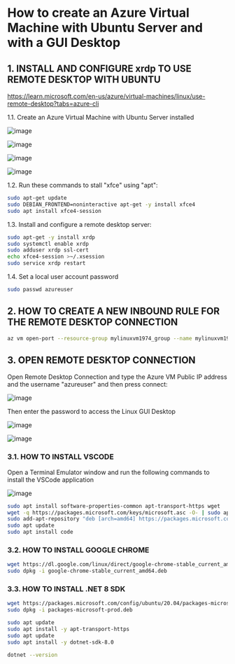 # How to create an Azure Virtual Machine with Ubuntu Server and with a GUI Desktop

## 1. INSTALL AND CONFIGURE xrdp TO USE REMOTE DESKTOP WITH UBUNTU

https://learn.microsoft.com/en-us/azure/virtual-machines/linux/use-remote-desktop?tabs=azure-cli

1.1. Create an Azure Virtual Machine with Ubuntu Server installed

![image](https://github.com/luiscoco/Azure_VM_Ubuntu_with_GUI_Desktop/assets/32194879/be25dbb5-736f-4ad6-a0cd-82693eebdc91)

![image](https://github.com/luiscoco/Azure_VM_Ubuntu_with_GUI_Desktop/assets/32194879/7f92bef9-21f1-4278-ac71-4ff518f1dc75)

![image](https://github.com/luiscoco/Azure_VM_Ubuntu_with_GUI_Desktop/assets/32194879/8352c935-cc17-4a3d-adbf-ff08f2f2da5d)

![image](https://github.com/luiscoco/Azure_VM_Ubuntu_with_GUI_Desktop/assets/32194879/22e6405b-10cc-458d-9a71-f240c61c8047)



1.2. Run these commands to stall "xfce" using "apt":

```bash
sudo apt-get update
sudo DEBIAN_FRONTEND=noninteractive apt-get -y install xfce4
sudo apt install xfce4-session
```

1.3. Install and configure a remote desktop server:

```bash
sudo apt-get -y install xrdp
sudo systemctl enable xrdp
sudo adduser xrdp ssl-cert
echo xfce4-session >~/.xsession
sudo service xrdp restart
```

1.4. Set a local user account password

```bash
sudo passwd azureuser
```

## 2. HOW TO CREATE A NEW INBOUND RULE FOR THE REMOTE DESKTOP CONNECTION

```bash
az vm open-port --resource-group mylinuxvm1974_group --name mylinuxvm1974 --port 3389
```

## 3. OPEN REMOTE DESKTOP CONNECTION

Open Remote Desktop Connection and type the Azure VM Public IP address and the username "azureuser" and then press connect:

![image](https://github.com/luiscoco/Azure_VM_Ubuntu_with_GUI_Desktop/assets/32194879/b1d97b46-f61a-4b84-9ea2-6fb2077df1db)

Then enter the password to access the Linux GUI Desktop

![image](https://github.com/luiscoco/Azure_VM_Ubuntu_with_GUI_Desktop/assets/32194879/88da3f7f-0f29-449f-8f81-ecb7dffe64ce)

![image](https://github.com/luiscoco/Azure_VM_Ubuntu_with_GUI_Desktop/assets/32194879/d881368c-7876-4c09-851a-7e660470ae83)

### 3.1. HOW TO INSTALL VSCODE

Open a Terminal Emulator window and run the following commands to install the VSCode application

![image](https://github.com/luiscoco/Azure_VM_Ubuntu_with_GUI_Desktop/assets/32194879/98e76ee1-5832-4536-9692-babdce81e9ad)

```bash
sudo apt install software-properties-common apt-transport-https wget
wget -q https://packages.microsoft.com/keys/microsoft.asc -O- | sudo apt-key add -
sudo add-apt-repository "deb [arch=amd64] https://packages.microsoft.com/repos/vscode stable main"
sudo apt update
sudo apt install code
```

### 3.2. HOW TO INSTALL GOOGLE CHROME

```bash
wget https://dl.google.com/linux/direct/google-chrome-stable_current_amd64.deb
sudo dpkg -i google-chrome-stable_current_amd64.deb
```


### 3.3. HOW TO INSTALL .NET 8 SDK

```bash
wget https://packages.microsoft.com/config/ubuntu/20.04/packages-microsoft-prod.deb -O packages-microsoft-prod.deb
sudo dpkg -i packages-microsoft-prod.deb

sudo apt update
sudo apt install -y apt-transport-https
sudo apt update
sudo apt install -y dotnet-sdk-8.0

dotnet --version
```
